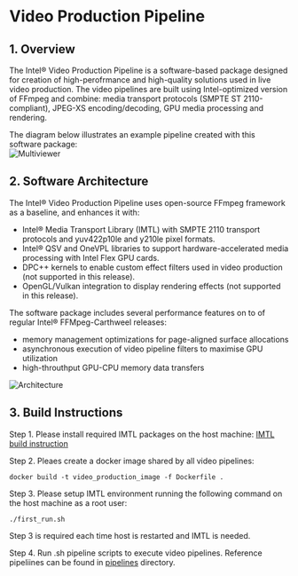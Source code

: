 # Video Production Pipeline

## 1. Overview

The Intel® Video Production Pipeline is a software-based package designed for creation of high-perofrmance and high-quality solutions used in live video production. 
The video pipelines are built using Intel-optimized version of FFmpeg and combine: media transport protocols (SMPTE ST 2110-compliant), JPEG-XS encoding/decoding, GPU media processing and rendering. 

The diagram below illustrates an example pipeline created with this software package:  
![Multiviewer](https://github.com/intel-innersource/applications.services.cloud.visualcloud.vcdp.video-production-pipeline/blob/main/doc/png/multiviewer.png)

## 2. Software Architecture 

The Intel® Video Production Pipeline uses open-source FFmpeg framework as a baseline, and enhances it with: 
- Intel® Media Transport Library (IMTL) with SMPTE 2110 transport protocols and yuv422p10le and y210le pixel formats. 
- Intel® QSV and OneVPL libraries to support hardware-accelerated media processing with Intel Flex GPU cards. 
- DPC++ kernels to enable custom effect filters used in video production (not supported in this release).
- OpenGL/Vulkan integration to display rendering effects (not supported in this release).

The software package includes several performance features on to of regular Intel® FFMpeg-Carthweel releases:
- memory management optimizations for page-aligned surface allocations
- asynchronous execution of video pipeline filters to maximise GPU utilization
- high-throuthput GPU-CPU memory data transfers 

![Architecture](https://github.com/intel-innersource/applications.services.cloud.visualcloud.vcdp.video-production-pipeline/blob/main/doc/png/architecture.png)

## 3. Build Instructions 

Step 1. Please install required IMTL packages on the host machine:
[IMTL build instruction](https://github.com/OpenVisualCloud/Media-Transport-Library/blob/main/doc/build.md)

Step 2. Pleaes create a docker image shared by all video pipelines:

```
docker build -t video_production_image -f Dockerfile .
```

Step 3. Please setup IMTL environment running the following command on the host machine as a root user:

```
./first_run.sh
```

Step 3 is required each time host is restarted and IMTL is needed.

Step 4. Run .sh pipeline scripts to execute video pipelines. Reference pipeliines can be found in [pipelines](./pipelines) directory.


